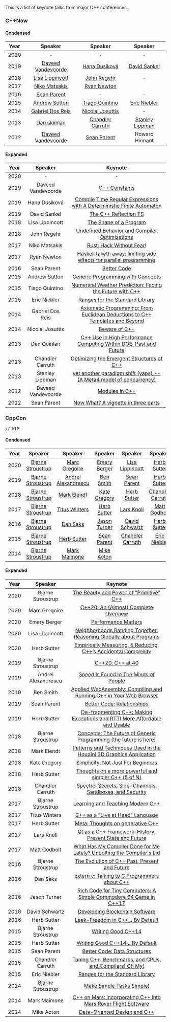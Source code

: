 This is a list of keynote talks from major C++ conferences.

### C++Now

#### Condensed

|Year|Speaker|Speaker|Speaker|
|:-:|:-:|:-:|:-:|
|2020|-|-|-|
|2019|[Daveed Vandevoorde](https://www.youtube.com/watch?v=m9tcmTjGeho)|[Hana Dusíková](https://www.youtube.com/watch?v=IO3MO450WX4)|[David Sankel](https://www.youtube.com/watch?v=VMuML6vLSus)|
|2018|[Lisa Lippincott](https://www.youtube.com/watch?v=QFIOE1jKv30)|[John Regehr](https://www.youtube.com/watch?v=AeEwxtEOgH0)|-|
|2017|[Niko Matsakis](https://www.youtube.com/watch?v=lO1z-7cuRYI)|[Ryan Newton](https://www.youtube.com/watch?v=lC5UWG5N8oY)|
|2016|[Sean Parent](https://www.youtube.com/watch?v=giNtMitSdfQ)|-|-|
|2015|[Andrew Sutton](https://www.youtube.com/watch?v=_rBhX-FJCdg)|[Tiago Quintino](https://www.youtube.com/watch?v=hLHxe9qpOf4)|[Eric Niebler](https://www.youtube.com/watch?v=zsSErwT1S80)|
|2014|[Gabriel Dos Reis](https://www.youtube.com/watch?v=vtUQY2dw0mI)|[Nicolai Josuttis](https://www.youtube.com/watch?v=tCM4wP-dWic)|-|
|2013|[Dan Quinlan](https://www.youtube.com/watch?v=zZGYfM1iM7c)|[Chandler Carruth](https://www.youtube.com/watch?v=eR34r7HOU14)|[Stanley Lippman](https://www.youtube.com/watch?v=SLLOSAm-OS0)|
|2012|[Daveed Vandevoorde](https://www.youtube.com/watch?v=8SOCYQ033K8)|[Sean Parent](https://youtu.be/iGenpw2NeKQ)|Howard Hinnant|

#### Expanded

|Year|Speaker|Keynote|
|:-:|:-:|:-:|
|2020|-|-|
|2019|Daveed Vandevoorde|[C++ Constants](https://www.youtube.com/watch?v=m9tcmTjGeho)|
|2019|Hana Dusíková|[Compile Time Regular Expressions with A Deterministic Finite Automaton](https://www.youtube.com/watch?v=IO3MO450WX4)|
|2019|David Sankel|[The C++ Reflection TS](https://www.youtube.com/watch?v=VMuML6vLSus)|
|2018|Lisa Lippincott|[The Shape of a Program](https://www.youtube.com/watch?v=QFIOE1jKv30)|
|2018|John Regehr|[Undefined Behavior and Compiler Optimizations](https://www.youtube.com/watch?v=AeEwxtEOgH0)|
|2017|Niko Matsakis|[Rust: Hack Without Fear!](https://www.youtube.com/watch?v=lO1z-7cuRYI)|
|2017|Ryan Newton|[Haskell taketh away: limiting side effects for parallel programming](https://www.youtube.com/watch?v=lC5UWG5N8oY)|
|2016|Sean Parent|[Better Code](https://www.youtube.com/watch?v=giNtMitSdfQ)|
|2015|Andrew Sutton|[Generic Programming with Concepts](https://www.youtube.com/watch?v=_rBhX-FJCdg)|
|2015|Tiago Quintino|[Numerical Weather Prediction: Facing the Future with C++](https://www.youtube.com/watch?v=hLHxe9qpOf4)|
|2015|Eric Niebler|[Ranges for the Standard Library](https://www.youtube.com/watch?v=zsSErwT1S80)|
|2014|Gabriel Dos Reis|[Axiomatic Programming: From Euclidean Deductions to C++ Templates and Beyond](https://www.youtube.com/watch?v=vtUQY2dw0mI)|
|2014|Nicolai Josuttis|[Beware of C++](https://www.youtube.com/watch?v=tCM4wP-dWic)|
|2013|Dan Quinlan|[C++ Use in High Performance Computing Within DOE: Past and Future](https://www.youtube.com/watch?v=zZGYfM1iM7c)|
|2013|Chandler Carruth|[Optimizing the Emergent Structures of C++](https://www.youtube.com/watch?v=eR34r7HOU14)|
|2013|Stanley Lippman|[ yet another paradigm shift (yaps) -- (A Meta4 model of concurrency)](https://www.youtube.com/watch?v=SLLOSAm-OS0)|
|2012|Daveed Vandevoorde|[Modules in C++](https://www.youtube.com/watch?v=8SOCYQ033K8)|
|2012|Sean Parent|[Now What? A vignette in three parts](https://youtu.be/iGenpw2NeKQ)|

### CppCon

`// WIP`

#### Condensed

|Year|Speaker|Speaker|Speaker|Speaker|Speaker|
|:-:|:-:|:-:|:-:|:-:|:-:|
|2020|[Bjarne Stroustrup](https://youtu.be/ERzENfQ51Ck)|[Marc Gregoire](https://youtu.be/FRkJCvHWdwQ)|[Emery Berger](https://www.youtube.com/watch?v=koTf7u0v41o)|[Lisa Lippincott](https://youtu.be/Zjy8RCb8p7M)|[Herb Sutter](https://youtu.be/6lurOCdaj0Y)|
|2019|[Bjarne Stroustrup](https://youtu.be/u_ij0YNkFUs)|[Andrei Alexandrescu](https://www.youtube.com/watch?v=FJJTYQYB1JQ)|[Ben Smith](https://www.youtube.com/watch?v=5N4b-rU-OAA)|[Sean Parent](https://www.youtube.com/watch?v=ejF6qqohp3M)|[Herb Sutter](https://www.youtube.com/watch?v=ARYP83yNAWk)|
|2018|[Bjarne Stroustrup](https://www.youtube.com/watch?v=HddFGPTAmtU)|[Mark Elendt](https://www.youtube.com/watch?v=2YXwg0n9e7E)|[Kate Gregory](https://www.youtube.com/watch?v=n0Ak6xtVXno)|[Herb Sutter](https://www.youtube.com/watch?v=80BZxujhY38)|[Chandler Carruth](https://www.youtube.com/watch?v=_f7O3IfIR2k)|
|2017|[Bjarne Stroustrup](https://www.youtube.com/watch?v=fX2W3nNjJIo)|[Titus Winters](https://www.youtube.com/watch?v=tISy7EJQPzI)|[Herb Sutter](https://youtu.be/4AfRAVcThyA)|[Lars Knoll](https://www.youtube.com/watch?v=YWiAUUblD34)|[Matt Godbolt](https://www.youtube.com/watch?v=bSkpMdDe4g4)|
|2016|[Bjarne Stroustrup](https://www.youtube.com/watch?v=_wzc7a3McOs)|[Dan Saks](https://www.youtube.com/watch?v=D7Sd8A6_fYU)|[Jason Turner](https://youtu.be/zBkNBP00wJE)|[David Schwartz](https://www.youtube.com/watch?v=w4jq4frE5v4)|[Herb Sutter](https://www.youtube.com/watch?v=JfmTagWcqoE)|
|2015|[Bjarne Stroustrup](https://www.youtube.com/watch?v=1OEu9C51K2A)|[Herb Sutter](https://www.youtube.com/watch?v=hEx5DNLWGgA)|[Sean Parent](https://www.youtube.com/watch?v=sWgDk-o-6ZE)|[Chandler Carruth](https://www.youtube.com/watch?v=nXaxk27zwlk)|[Eric Niebler](https://www.youtube.com/watch?v=mFUXNMfaciE)|
|2014|[Bjarne Stroustrup](https://www.youtube.com/watch?v=nesCaocNjtQ)|[Mark Maimone](https://www.youtube.com/watch?v=3SdSKZFoUa8)|[Mike Acton](https://www.youtube.com/watch?v=rX0ItVEVjHc)|

#### Expanded

|Year|Speaker|Keynote|
|:-:|:-:|:-:|
|2020|Bjarne Stroustrup|[The Beauty and Power of "Primitive" C++](https://youtu.be/ERzENfQ51Ck)|
|2020|Marc Gregoire|[C++20: An (Almost) Complete Overview](https://youtu.be/FRkJCvHWdwQ)|
|2020|Emery Berger|[Performance Matters](https://www.youtube.com/watch?v=koTf7u0v41o)|
|2020|Lisa Lippincott|[Neighborhoods Banding Together: Reasoning Globally about Programs](https://youtu.be/Zjy8RCb8p7M)|
|2020|Herb Sutter|[Empirically Measuring, & Reducing, C++’s Accidental Complexity](https://youtu.be/6lurOCdaj0Y)|
|2019|Bjarne Stroustrup|[C++20: C++ at 40](https://youtu.be/u_ij0YNkFUs)|
|2019|Andrei Alexandrescu|[Speed Is Found In The Minds of People](https://www.youtube.com/watch?v=FJJTYQYB1JQ)|
|2019|Ben Smith|[Applied WebAssembly: Compiling and Running C++ in Your Web Browser](https://www.youtube.com/watch?v=5N4b-rU-OAA)|
|2019|Sean Parent|[Better Code: Relationships](https://www.youtube.com/watch?v=ejF6qqohp3M)|
|2019|Herb Sutter|[De-fragmenting C++: Making Exceptions and RTTI More Affordable and Usable](https://www.youtube.com/watch?v=ARYP83yNAWk)|
|2018|Bjarne Stroustrup|[Concepts: The Future of Generic Programming (the future is here)](https://www.youtube.com/watch?v=HddFGPTAmtU)|
|2018|Mark Elendt|[Patterns and Techniques Used in the Houdini 3D Graphics Application](https://www.youtube.com/watch?v=2YXwg0n9e7E)|
|2018|Kate Gregory|[Simplicity: Not Just For Beginners](https://www.youtube.com/watch?v=n0Ak6xtVXno)|
|2018|Herb Sutter|[Thoughts on a more powerful and simpler C++ (5 of N)](https://www.youtube.com/watch?v=80BZxujhY38)|
|2018|Chandler Carruth|[Spectre: Secrets, Side-Channels, Sandboxes, and Security](https://www.youtube.com/watch?v=_f7O3IfIR2k)|
|2017|Bjarne Stroustrup|[Learning and Teaching Modern C++](https://www.youtube.com/watch?v=fX2W3nNjJIo)
|2017|Titus Winters|[C++ as a "Live at Head" Language](https://www.youtube.com/watch?v=tISy7EJQPzI)|
|2017|Herb Sutter|[Meta: Thoughts on generative C++](https://youtu.be/4AfRAVcThyA)|
|2017|Lars Knoll|[Qt as a C++ Framework: History, Present State and Future](https://www.youtube.com/watch?v=YWiAUUblD34)|
|2017|Matt Godbolt|[What Has My Compiler Done for Me Lately? Unbolting the Compiler's Lid](https://www.youtube.com/watch?v=bSkpMdDe4g4)|
|2016|Bjarne Stroustrup|[The Evolution of C++ Past, Present and Future](https://www.youtube.com/watch?v=_wzc7a3McOs)|
|2016|Dan Saks|[extern c: Talking to C Programmers about C++](https://www.youtube.com/watch?v=D7Sd8A6_fYU)|
|2016|Jason Turner|[Rich Code for Tiny Computers: A Simple Commodore 64 Game in C++17](https://youtu.be/zBkNBP00wJE)|
|2016|David Schwartz|[Developing Blockchain Software](https://www.youtube.com/watch?v=w4jq4frE5v4)|
|2016|Herb Sutter|[Leak-Freedom in C++... By Default](https://www.youtube.com/watch?v=JfmTagWcqoE)|
|2015|Bjarne Stroustrup|[Writing Good C++14](https://www.youtube.com/watch?v=1OEu9C51K2A)|
|2015|Herb Sutter|[Writing Good C++14... By Default](https://www.youtube.com/watch?v=hEx5DNLWGgA)|
|2015|Sean Parent|[Better Code: Data Structures](https://www.youtube.com/watch?v=sWgDk-o-6ZE)|
|2015|Chandler Carruth|[Tuning C++: Benchmarks, and CPUs, and Compilers! Oh My!](https://www.youtube.com/watch?v=nXaxk27zwlk)|
|2015|Eric Niebler|[Ranges for the Standard Library](https://www.youtube.com/watch?v=mFUXNMfaciE)|
|2014|Bjarne Stroustrup|[Make Simple Tasks Simple!](https://www.youtube.com/watch?v=nesCaocNjtQ)|
|2014|Mark Maimone|[C++ on Mars: Incorporating C++ into Mars Rover Flight Software](https://www.youtube.com/watch?v=3SdSKZFoUa8)|
|2014|Mike Acton|[Data-Oriented Design and C++](https://www.youtube.com/watch?v=rX0ItVEVjHc)|
